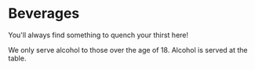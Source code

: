 # Beverages

You'll always find something to quench your thirst here!

We only serve alcohol to those over the age of 18.
Alcohol is served at the table.
